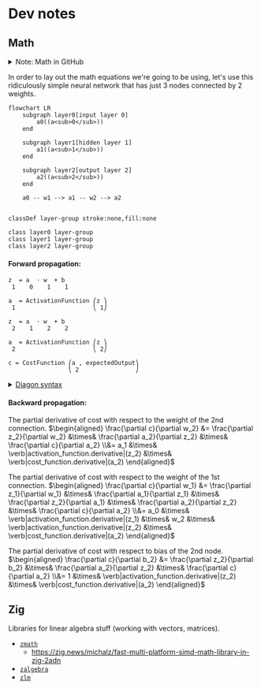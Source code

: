 # Dev notes

## Math

<details>
<summary>Note: Math in GitHub</summary>

For my own reference, GitHub uses MathJax to render LaTeX math equations in Markdown
files. If you want to modify some of the equations, you can use this playground,
https://www.mathjax.org/#demo

</details>


In order to lay out the math equations we're going to be using, let's use this
ridiculously simple neural network that has just 3 nodes connected by 2 weights.

```mermaid
flowchart LR
    subgraph layer0[input layer 0]
        a0((a<sub>0</sub>))
    end

    subgraph layer1[hidden layer 1]
        a1((a<sub>1</sub>))
    end

    subgraph layer2[output layer 2]
        a2((a<sub>2</sub>))
    end

    a0 -- w1 --> a1 -- w2 --> a2


classDef layer-group stroke:none,fill:none

class layer0 layer-group
class layer1 layer-group
class layer2 layer-group
```

#### Forward propagation:

```
z  = a  ⋅ w  + b
 1    0    1    1

a  = ActivationFunction ⎛z ⎞
 1                      ⎝ 1⎠

z  = a  ⋅ w  + b
 2    1    2    2

a  = ActivationFunction ⎛z ⎞
 2                      ⎝ 2⎠

c = CostFunction ⎛a , expectedOutput⎞
                 ⎝ 2                ⎠
```

<details>
<summary><a href="https://arthursonzogni.com/Diagon/#Math">Diagon syntax</a></summary>

```
z_1 = a_0*w_1 + b_1

a_1 = ActivationFunction(z_1)

z_2 = a_1*w_2 + b_2

a_2 = ActivationFunction(z_2)

c = CostFunction(a_2, expectedOutput)
```

</details>


#### Backward propagation:

The partial derivative of cost with respect to the weight of the 2nd connection.
$`\begin{aligned}
\frac{\partial c}{\partial w_2} &= \frac{\partial z_2}{\partial w_2} &\times& \frac{\partial a_2}{\partial z_2} &\times& \frac{\partial c}{\partial a_2}
\\&= a_1 &\times& \verb|activation_function.derivative|(z_2) &\times& \verb|cost_function.derivative|(a_2)
\end{aligned}`$

The partial derivative of cost with respect to the weight of the 1st connection.
$`\begin{aligned}
\frac{\partial c}{\partial w_1} &= \frac{\partial z_1}{\partial w_1} &\times& \frac{\partial a_1}{\partial z_1} &\times& \frac{\partial z_2}{\partial a_1} &\times& \frac{\partial a_2}{\partial z_2} &\times& \frac{\partial c}{\partial a_2}
\\&= a_0 &\times& \verb|activation_function.derivative|(z_1) &\times& w_2 &\times& \verb|activation_function.derivative|(z_2)  &\times& \verb|cost_function.derivative|(a_2)
\end{aligned}`$

The partial derivative of cost with respect to bias of the 2nd node.
$`\begin{aligned}
\frac{\partial c}{\partial b_2} &= \frac{\partial z_2}{\partial b_2} &\times& \frac{\partial a_2}{\partial z_2} &\times& \frac{\partial c}{\partial a_2}
\\&= 1 &\times& \verb|activation_function.derivative|(z_2) &\times& \verb|cost_function.derivative|(a_2)
\end{aligned}`$


## Zig

Libraries for linear algebra stuff (working with vectors, matrices).

 - [`zmath`](https://github.com/michal-z/zig-gamedev/tree/main/libs/zmath)
    - https://zig.news/michalz/fast-multi-platform-simd-math-library-in-zig-2adn
 - [`zalgebra`](https://github.com/kooparse/zalgebra)
 - [`zlm`](https://github.com/ziglibs/zlm)
